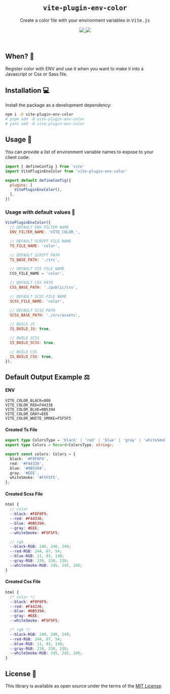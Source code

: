 <h2 align='center'><samp>vite-plugin-env-color</samp></h2>

<p align='center'>Create a color file with your environment variables in <samp>Vite.js</samp></p>

<p align='center'>
  <a href='https://www.npmjs.com/package/vite-plugin-env-color'>
    <img src='https://img.shields.io/npm/v/vite-plugin-env-color?color=222&style=flat-square'>
  </a>
  <img src='https://img.shields.io/badge/license-MIT-blue.svg'>
</p>

<br>


## When? 🧐
Register color with ENV and use it when you want to make it into a Javascript or Css or Sass file.


## Installation 💻

Install the package as a development dependency:

```bash
npm i -D vite-plugin-env-color
# pnpm add -D vite-plugin-env-color
# yarn add -D vite-plugin-env-color
```

## Usage 🚀

You can provide a list of environment variable names to expose to your client code:

```js
import { defineConfig } from 'vite'
import VitePluginEnvColor from 'vite-plugin-env-color'

export default defineConfig({
  plugins: [
    VitePluginEnvColor(),
  ],
})
```

### Usage with default values 📌

```js
VitePluginEnvColor({
  // DEFAULT ENV FILTER NAME
  ENV_FILTER_NAME: 'VITE_COLOR_', 

  // DEFAULT SCRIPT FILE NAME
  TS_FILE_NAME: 'color',  

  // DEFAULT SCRIPT PATH
  TS_BASE_PATH: './src',

  // DEFAULT CSS FILE NAME
  CSS_FILE_NAME = 'color',  

  // DEFAULT CSS PATH
  CSS_BASE_PATH: './public/css',

  // DEFAULT SCSS FILE NAME
  SCSS_FILE_NAME: 'color',

  // DEFAULT SCSS PATH
  SCSS_BASE_PATH: './src/assets',

  // BUILD JS
  IS_BUILD_JS: true,

  // BUILD SCSS
  IS_BUILD_SCSS: true,

  // BUILD CSS
  IS_BUILD_CSS: true,
}),
```

## Default Output Example ⚖️

#### ENV
```shell
VITE_COLOR_BLACK=000
VITE_COLOR_RED=F44336
VITE_COLOR_BLUE=0B5394
VITE_COLOR_GRAY=EEE
VITE_COLOR_WHITE_SMOKE=F5F5F5
```

#### Created Ts File 
```ts
export type ColorsType = 'black' | 'red' | 'blue' | 'gray' | 'whiteSmoke';
export type Colors = Record<ColorsType, string>;

export const colors: Colors = {
  black: '#F0F0F9',
  red: '#F44336',
  blue: '#0B5394',
  gray: '#EEE',
  whiteSmoke: '#F5F5F5',
};

```

#### Created Scss File
``` scss
html {
  // color
  --black: #F0F0F9;
  --red: #F44336;
  --blue: #0B5394;
  --gray: #EEE;
  --whiteSmoke: #F5F5F5;

  // rgb
  --black-RGB: 240, 240, 249;
  --red-RGB: 244, 67, 54;
  --blue-RGB: 11, 83, 148;
  --gray-RGB: 238, 238, 238;
  --whiteSmoke-RGB: 245, 245, 245;
}
```

#### Created Css File 
```css
html {
  /* color */
  --black: #F0F0F9;
  --red: #F44336;
  --blue: #0B5394;
  --gray: #EEE;
  --whiteSmoke: #F5F5F5;

  /* rgb */
  --black-RGB: 240, 240, 249;
  --red-RGB: 244, 67, 54;
  --blue-RGB: 11, 83, 148;
  --gray-RGB: 238, 238, 238;
  --whiteSmoke-RGB: 245, 245, 245;
}
```


## License  📝

This library is available as open source under the terms of the [MIT License](https://opensource.org/licenses/MIT).